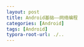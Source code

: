 ```yaml
---
layout: post
title: Android基础——网络编程
categories: [Android]
tags: [Android]
typora-root-url: ./..
---
```

